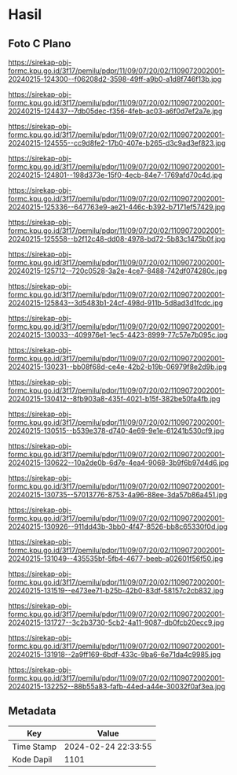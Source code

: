 # Hasil

## Foto C Plano

https://sirekap-obj-formc.kpu.go.id/3f17/pemilu/pdpr/11/09/07/20/02/1109072002001-20240215-124300--f06208d2-3598-49ff-a9b0-a1d8f746f13b.jpg

https://sirekap-obj-formc.kpu.go.id/3f17/pemilu/pdpr/11/09/07/20/02/1109072002001-20240215-124437--7db05dec-f356-4feb-ac03-a6f0d7ef2a7e.jpg

https://sirekap-obj-formc.kpu.go.id/3f17/pemilu/pdpr/11/09/07/20/02/1109072002001-20240215-124555--cc9d8fe2-17b0-407e-b265-d3c9ad3ef823.jpg

https://sirekap-obj-formc.kpu.go.id/3f17/pemilu/pdpr/11/09/07/20/02/1109072002001-20240215-124801--198d373e-15f0-4ecb-84e7-1769afd70c4d.jpg

https://sirekap-obj-formc.kpu.go.id/3f17/pemilu/pdpr/11/09/07/20/02/1109072002001-20240215-125336--647763e9-ae21-446c-b392-b7171ef57429.jpg

https://sirekap-obj-formc.kpu.go.id/3f17/pemilu/pdpr/11/09/07/20/02/1109072002001-20240215-125558--b2f12c48-dd08-4978-bd72-5b83c1475b0f.jpg

https://sirekap-obj-formc.kpu.go.id/3f17/pemilu/pdpr/11/09/07/20/02/1109072002001-20240215-125712--720c0528-3a2e-4ce7-8488-742df074280c.jpg

https://sirekap-obj-formc.kpu.go.id/3f17/pemilu/pdpr/11/09/07/20/02/1109072002001-20240215-125843--3d5483b1-24cf-498d-911b-5d8ad3d1fcdc.jpg

https://sirekap-obj-formc.kpu.go.id/3f17/pemilu/pdpr/11/09/07/20/02/1109072002001-20240215-130033--409976e1-1ec5-4423-8999-77c57e7b095c.jpg

https://sirekap-obj-formc.kpu.go.id/3f17/pemilu/pdpr/11/09/07/20/02/1109072002001-20240215-130231--bb08f68d-ce4e-42b2-b19b-06979f8e2d9b.jpg

https://sirekap-obj-formc.kpu.go.id/3f17/pemilu/pdpr/11/09/07/20/02/1109072002001-20240215-130412--8fb903a8-435f-4021-b15f-382be50fa4fb.jpg

https://sirekap-obj-formc.kpu.go.id/3f17/pemilu/pdpr/11/09/07/20/02/1109072002001-20240215-130515--b539e378-d740-4e69-9e1e-61241b530cf9.jpg

https://sirekap-obj-formc.kpu.go.id/3f17/pemilu/pdpr/11/09/07/20/02/1109072002001-20240215-130622--10a2de0b-6d7e-4ea4-9068-3b9f6b97d4d6.jpg

https://sirekap-obj-formc.kpu.go.id/3f17/pemilu/pdpr/11/09/07/20/02/1109072002001-20240215-130735--57013776-8753-4a96-88ee-3da57b86a451.jpg

https://sirekap-obj-formc.kpu.go.id/3f17/pemilu/pdpr/11/09/07/20/02/1109072002001-20240215-130926--911dd43b-3bb0-4f47-8526-bb8c65330f0d.jpg

https://sirekap-obj-formc.kpu.go.id/3f17/pemilu/pdpr/11/09/07/20/02/1109072002001-20240215-131049--435535bf-5fb4-4677-beeb-a02601f56f50.jpg

https://sirekap-obj-formc.kpu.go.id/3f17/pemilu/pdpr/11/09/07/20/02/1109072002001-20240215-131519--e473ee71-b25b-42b0-83df-58157c2cb832.jpg

https://sirekap-obj-formc.kpu.go.id/3f17/pemilu/pdpr/11/09/07/20/02/1109072002001-20240215-131727--3c2b3730-5cb2-4a11-9087-db0fcb20ecc9.jpg

https://sirekap-obj-formc.kpu.go.id/3f17/pemilu/pdpr/11/09/07/20/02/1109072002001-20240215-131918--2a9ff169-6bdf-433c-9ba6-6e71da4c9985.jpg

https://sirekap-obj-formc.kpu.go.id/3f17/pemilu/pdpr/11/09/07/20/02/1109072002001-20240215-132252--88b55a83-fafb-44ed-a44e-30032f0af3ea.jpg


## Metadata

| Key        | Value               |
| ---------- | ------------------- |
| Time Stamp | 2024-02-24 22:33:55 |
| Kode Dapil | 1101                |



